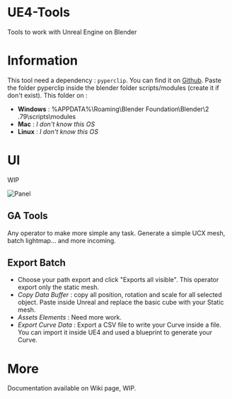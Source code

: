# UE4-Tools
Tools to work with Unreal Engine on Blender

# Information
This tool need a dependency : `pyperclip`. You can find it on [Github](https://github.com/asweigart/pyperclip/). Paste the folder pyperclip inside the blender 
folder scripts/modules (create it if don't exist).
This folder on :
- **Windows** : %APPDATA%\Roaming\Blender Foundation\Blender\2
.79\scripts\modules
- **Mac** : *I don't know this OS*
- **Linux** : *I don't know this OS*

# UI
WIP

![Panel](https://github.com/stilobique/UE4-Tools/wiki/Ressources/Pannel.jpg)

## GA Tools
Any operator to make more simple any task. Generate a simple UCX mesh, batch
 lightmap... and more incoming.
 
## Export Batch
- Choose your path export and click "Exports all visible". This operator 
export only the static mesh.
- *Copy Data Buffer* : copy all position, rotation and scale for all 
selected object. Paste inside Unreal and replace the basic cube with your 
Static mesh.
- *Assets Elements* : Need more work.
- *Export Curve Data* : Export a CSV file to write your Curve inside a file.
 You can import it inside UE4 and used a blueprint to generate your Curve.


# More
Documentation available on Wiki page, WIP.